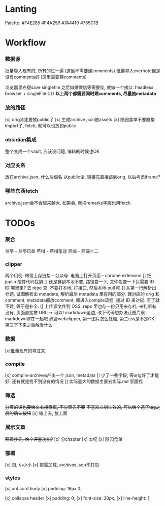 # Lanting

Palette: #F4E285 #F4A259 #7A4419 #755C1B

# Workflow

### 数据源

批量导入现有的, 所有的过一遍 (这里不需要建comments)
批量导入evernote但是没有comments的 (这里需要建comments)

浏览器里右键save singlefile
之后如果微信等需要存, 就做一个接口. headless browser + singleFile CLI
**以上两个都需要同时建comments, 尽量抽metadata**

### 放的路径
[x] orig肯定要放public了
[x] 生成archive.json放assets
[x] 随园食单不要直接import了, fetch, 就可以也放到public

### obsidian集成
整个变成一个vault, 应该没问题, 编辑的时候也OK

### 对应关系
放在archive.json, 什么后缀名
从public读, 链接先直接跳到orig, 以后考虑iframe?

### 哪些东西fetch
archive.json会不会越来越大. 如果会, 就把remarks字段也用fetch

# TODOs

### 聚合

兰亭 - 兰亭已矣
芦柑 - 芦柑笔谈
异端 - 异端十二

### clipper
两个用例: 微信上存链接 - 公众号. 电脑上打开页面 - chrome extension
[] 把 joplin 插件代码找到
[] 还是存到本地不变, 路径变一下, 文件名变一下只需要 ID. ID 哪里来? 去 repo 查. 不要打本地, 打接口, 然后本地 pull 吧
[] 从第一行解析出标题, 试图解析出 metadata, 解析最后 metadata 里有用的部分. 建对应的 orig 和 comment, metadata都放comment, 都进入compile流程. 通过 ID 来对应. 有了就不建, 等于是补全.
[] 上传源文件到 OSS. repo 里也存一份只用来存档, 来判断有没有, 页面直接拼 URL -> 可以! markdown这边, 改下代码想办法让图片跟markdown塞在一起吧
综合webclipper, 第一图片怎么处理, 第二css是不是OK, 第三下下来之后触发什么

### 数据
[x]批量现有的导过来

### compile
[x] compile-archives产出一个 json, metadata
[] 少了一些字段, 等orig好了才能好. 还有就是找不到没有的情况
[] 实际量大的数据主要去实际.md 里面找

### 筛选
~~分页的话也要给文本搜索框, 不分页先不要~~
~~不喜欢立刻生效的, 可以给个选了tag之后的确认按钮~~
[x] 缩上去, 放上面

### 展示文章
~~照着抄先. 给个评星功能?~~
[x] 分chapter
[x] 本纪
[x] 随园食单

### 部署
[x] 包, 小小小
[x] 按需加载, archives.json不打包

### styles
[x] ant card body
[x] padding: 16px 0;

[x] collapse header
[x] padding: 0;
[x] font-size: 20px;
[x] line-height: 1;
